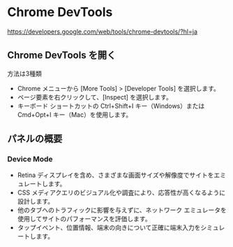 # Chrome DevTools
https://developers.google.com/web/tools/chrome-devtools/?hl=ja

## Chrome DevTools を開く
方法は3種類
- Chrome メニューから [More Tools] > [Developer Tools] を選択します。
- ページ要素を右クリックして、[Inspect] を選択します。
- キーボード ショートカットの Ctrl+Shift+I キー（Windows）または Cmd+Opt+I キー（Mac）を使用します。

## パネルの概要
### Device Mode
- Retina ディスプレイを含め、さまざまな画面サイズや解像度でサイトをエミュレートします。
- CSS メディアクエリのビジュアル化や調査により、応答性が高くなるように設計します。
- 他のタブへのトラフィックに影響を与えずに、ネットワーク エミュレータを使用してサイトのパフォーマンスを評価します。
- タップイベント、位置情報、端末の向きについて正確に端末入力をシミュレートします。
